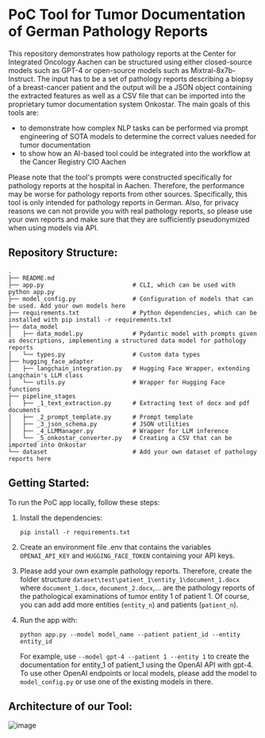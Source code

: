 # PoC Tool for Tumor Documentation of German Pathology Reports

This repository demonstrates how pathology reports at the Center for Integrated Oncology Aachen can be structured using either closed-source models such as GPT-4 or open-source models such as Mixtral-8x7b-Instruct. The input has to be a set of pathology reports describing a biopsy of a breast-cancer patient and the output will be a JSON object containing the extracted features as well as a CSV file that can be imported into the proprietary tumor documentation system Onkostar. The main goals of this tools are:
- to demonstrate how complex NLP tasks can be performed via prompt engineering of SOTA models to determine the correct values needed for tumor documentation
- to show how an AI-based tool could be integrated into the workflow at the Cancer Registry CIO Aachen

Please note that the tool's prompts were constructed specifically for pathology reports at the hospital in Aachen. Therefore, the performance may be worse for pathology reports from other sources. Specifically, this tool is only intended for pathology reports in German. Also, for privacy reasons we can not provide you with real pathology reports, so please use your own reports and make sure that they are sufficiently pseudonymized when using models via API.

## Repository Structure:
```
.
├── README.md
├── app.py                         # CLI, which can be used with python app.py
├── model_config.py                # Configuration of models that can be used. Add your own models here
├── requirements.txt               # Python dependencies, which can be installed with pip install -r requirements.txt
├── data_model                     
│   ├── data_model.py              # Pydantic model with prompts given as descriptions, implementing a structured data model for pathology reports
│   └── types.py                   # Custom data types
├── hugging_face_adapter
│   ├── langchain_integration.py   # Hugging Face Wrapper, extending Langchain's LLM class
│   └── utils.py                   # Wrapper for Hugging Face functions
├── pipeline_stages
│   ├── _1_text_extraction.py      # Extracting text of docx and pdf documents
│   ├── _2_prompt_template.py      # Prompt template
│   ├── _3_json_schema.py          # JSON utilities
│   ├── _4_LLMManager.py           # Wrapper for LLM inference
│   └── _5_onkostar_converter.py   # Creating a CSV that can be imported into Onkostar
└── dataset                        # Add your own dataset of pathology reports here
```

## Getting Started:

To run the PoC app locally, follow these steps:

1. Install the dependencies:
   ```
   pip install -r requirements.txt
   ```

2. Create an environment file .env that contains the variables ```OPENAI_API_KEY``` and ```HUGGING_FACE_TOKEN``` containing your API keys.

3. Please add your own example pathology reports. Therefore, create the folder structure ```dataset\test\patient_1\entity_1\document_1.docx``` where ```document_1.docx```, ```document_2.docx```,... are the pathology reports of the pathological examinations of tumor entity 1 of patient 1. Of course, you can add add more entities (```entity_n```) and patients (```patient_n```).

4. Run the app with:
    ```
    python app.py --model model_name --patient patient_id --entity entity_id
    ```
    For example, use ```--model gpt-4 --patient 1 --entity 1``` to create the documentation for entity_1 of patient_1 using the OpenAI API with gpt-4. To use other OpenAI 
    endpoints or local models, please add the model to ```model_config.py``` or use one of the existing models in there.

## Architecture of our Tool:

![image](https://github.com/MouYongli/MIE2024/assets/56689318/0e57660f-43dc-4a6c-9c9a-ab17bbccd72d)

